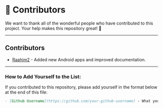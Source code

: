 # 📝 Contributors

We want to thank all of the wonderful people who have contributed to this project. Your help makes this repository great! 🙌

---

## Contributors

- [Raahim2](https://github.com/Raahim2) - Added new Android apps and improved documentation.


---

### How to Add Yourself to the List:
If you contributed to this repository, please add yourself in the format below at the end of this file:
```markdown
- [Github Username](https://github.com/your-github-username) - What you contributed.
